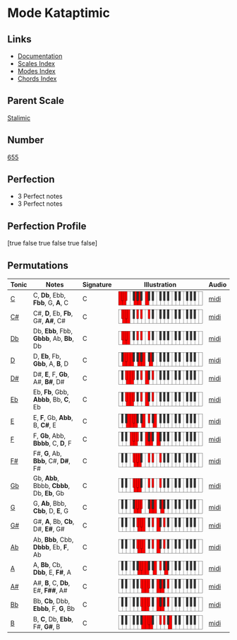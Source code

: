 # Mode Kataptimic

## Links

- [Documentation](index.md)
- [Scales Index](Scales.md)
- [Modes Index](Modes.md)
- [Chords Index](Chords.md)

## Parent Scale

[Stalimic](ScaleStalimic.md)

## Number

[655](https://ianring.com/musictheory/scales/655)

## Perfection

- 3 Perfect notes
- 3 Perfect notes

## Perfection Profile

[true false true false true false]

## Permutations

| Tonic | Notes | Signature | Illustration | Audio |
|-------|-------|-----------|--------------|-------|
| [C](ModeCNaturalKataptimic.md) | C, **Db**, Ebb, **Fbb**, G, **A**, C | C | ![CNaturalKataptimic](ModeCNaturalKataptimic.png) | [midi](https://github.com/edipermadi/music/blob/main/docs/ModeCNaturalKataptimic.mid?raw=true) |
| [C#](ModeCSharpKataptimic.md) | C#, **D**, Eb, **Fb**, G#, **A#**, C# | C | ![CSharpKataptimic](ModeCSharpKataptimic.png) | [midi](https://github.com/edipermadi/music/blob/main/docs/ModeCSharpKataptimic.mid?raw=true) |
| [Db](ModeDFlatKataptimic.md) | Db, **Ebb**, Fbb, **Gbbb**, Ab, **Bb**, Db | C | ![DFlatKataptimic](ModeDFlatKataptimic.png) | [midi](https://github.com/edipermadi/music/blob/main/docs/ModeDFlatKataptimic.mid?raw=true) |
| [D](ModeDNaturalKataptimic.md) | D, **Eb**, Fb, **Gbb**, A, **B**, D | C | ![DNaturalKataptimic](ModeDNaturalKataptimic.png) | [midi](https://github.com/edipermadi/music/blob/main/docs/ModeDNaturalKataptimic.mid?raw=true) |
| [D#](ModeDSharpKataptimic.md) | D#, **E**, F, **Gb**, A#, **B#**, D# | C | ![DSharpKataptimic](ModeDSharpKataptimic.png) | [midi](https://github.com/edipermadi/music/blob/main/docs/ModeDSharpKataptimic.mid?raw=true) |
| [Eb](ModeEFlatKataptimic.md) | Eb, **Fb**, Gbb, **Abbb**, Bb, **C**, Eb | C | ![EFlatKataptimic](ModeEFlatKataptimic.png) | [midi](https://github.com/edipermadi/music/blob/main/docs/ModeEFlatKataptimic.mid?raw=true) |
| [E](ModeENaturalKataptimic.md) | E, **F**, Gb, **Abb**, B, **C#**, E | C | ![ENaturalKataptimic](ModeENaturalKataptimic.png) | [midi](https://github.com/edipermadi/music/blob/main/docs/ModeENaturalKataptimic.mid?raw=true) |
| [F](ModeFNaturalKataptimic.md) | F, **Gb**, Abb, **Bbbb**, C, **D**, F | C | ![FNaturalKataptimic](ModeFNaturalKataptimic.png) | [midi](https://github.com/edipermadi/music/blob/main/docs/ModeFNaturalKataptimic.mid?raw=true) |
| [F#](ModeFSharpKataptimic.md) | F#, **G**, Ab, **Bbb**, C#, **D#**, F# | C | ![FSharpKataptimic](ModeFSharpKataptimic.png) | [midi](https://github.com/edipermadi/music/blob/main/docs/ModeFSharpKataptimic.mid?raw=true) |
| [Gb](ModeGFlatKataptimic.md) | Gb, **Abb**, Bbbb, **Cbbb**, Db, **Eb**, Gb | C | ![GFlatKataptimic](ModeGFlatKataptimic.png) | [midi](https://github.com/edipermadi/music/blob/main/docs/ModeGFlatKataptimic.mid?raw=true) |
| [G](ModeGNaturalKataptimic.md) | G, **Ab**, Bbb, **Cbb**, D, **E**, G | C | ![GNaturalKataptimic](ModeGNaturalKataptimic.png) | [midi](https://github.com/edipermadi/music/blob/main/docs/ModeGNaturalKataptimic.mid?raw=true) |
| [G#](ModeGSharpKataptimic.md) | G#, **A**, Bb, **Cb**, D#, **E#**, G# | C | ![GSharpKataptimic](ModeGSharpKataptimic.png) | [midi](https://github.com/edipermadi/music/blob/main/docs/ModeGSharpKataptimic.mid?raw=true) |
| [Ab](ModeAFlatKataptimic.md) | Ab, **Bbb**, Cbb, **Dbbb**, Eb, **F**, Ab | C | ![AFlatKataptimic](ModeAFlatKataptimic.png) | [midi](https://github.com/edipermadi/music/blob/main/docs/ModeAFlatKataptimic.mid?raw=true) |
| [A](ModeANaturalKataptimic.md) | A, **Bb**, Cb, **Dbb**, E, **F#**, A | C | ![ANaturalKataptimic](ModeANaturalKataptimic.png) | [midi](https://github.com/edipermadi/music/blob/main/docs/ModeANaturalKataptimic.mid?raw=true) |
| [A#](ModeASharpKataptimic.md) | A#, **B**, C, **Db**, E#, **F##**, A# | C | ![ASharpKataptimic](ModeASharpKataptimic.png) | [midi](https://github.com/edipermadi/music/blob/main/docs/ModeASharpKataptimic.mid?raw=true) |
| [Bb](ModeBFlatKataptimic.md) | Bb, **Cb**, Dbb, **Ebbb**, F, **G**, Bb | C | ![BFlatKataptimic](ModeBFlatKataptimic.png) | [midi](https://github.com/edipermadi/music/blob/main/docs/ModeBFlatKataptimic.mid?raw=true) |
| [B](ModeBNaturalKataptimic.md) | B, **C**, Db, **Ebb**, F#, **G#**, B | C | ![BNaturalKataptimic](ModeBNaturalKataptimic.png) | [midi](https://github.com/edipermadi/music/blob/main/docs/ModeBNaturalKataptimic.mid?raw=true) |
